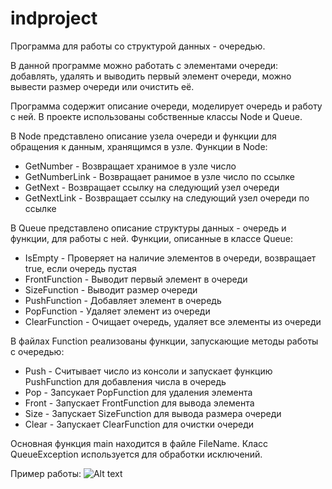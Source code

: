 # indproject
Программа для работы со структурой данных - очередью.

В данной программе можно работать с элементами очереди: добавлять, удалять и выводить первый элемент очереди, можно вывести размер очереди или очистить её.

Программа содержит описание очереди, моделирует очередь и работу с ней.
В проекте использованы собственные классы Node и Queue. 

В Node представлено описание узела очереди и функции для обращения к данным, хранящимся в узле.
Функции в Node:
- GetNumber - Возвращает хранимое в узле число
- GetNumberLink - Возвращает ранимое в узле число по ссылке
- GetNext - Возвращает ссылку на следующий узел очереди
- GetNextLink - Возвращает ссылку на следующий узел очереди по ссылке

В Queue представлено описание структуры данных - очередь и функции, для работы с ней.
Функции, описанные в классе Queue:
- IsEmpty - Проверяет на наличие элементов в очереди, возвращает true, если очередь пустая
- FrontFunction - Выводит первый элемент в очереди
- SizeFunction - Выводит размер очереди
- PushFunction - Добавляет элемент в очередь
- PopFunction - Удаляет элемент из очереди
- ClearFunction - Очищает очередь, удаляет все элементы из очереди

В файлах Function реализованы функции, запускающие методы работы с очередью:
- Push - Считывает число из консоли и запускает функцию PushFunction для добавления числа в очередь
- Pop - Запсукает PopFunction для удаления элемента
- Front - Запускает FrontFunction для вывода элемента
- Size - Запускает SizeFunction для вывода размера очереди
- Clear - Запускает ClearFunction для очистки очереди

Основная функция main находится в файле FileName. 
Класс QueueException используется для обработки исключений.

Пример работы:
![Alt text](https://i.yapx.ru/ZjeMM.png)
